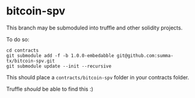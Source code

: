 # bitcoin-spv

This branch may be submoduled into truffle and other solidity projects.

To do so:
```
cd contracts
git submodule add -f -b 1.0.0-embedabble git@github.com:summa-tx/bitcoin-spv.git
git submodule update --init --recursive
```

This should place a `contracts/bitcoin-spv` folder in your contracts folder.

Truffle _should_ be able to find this :)
